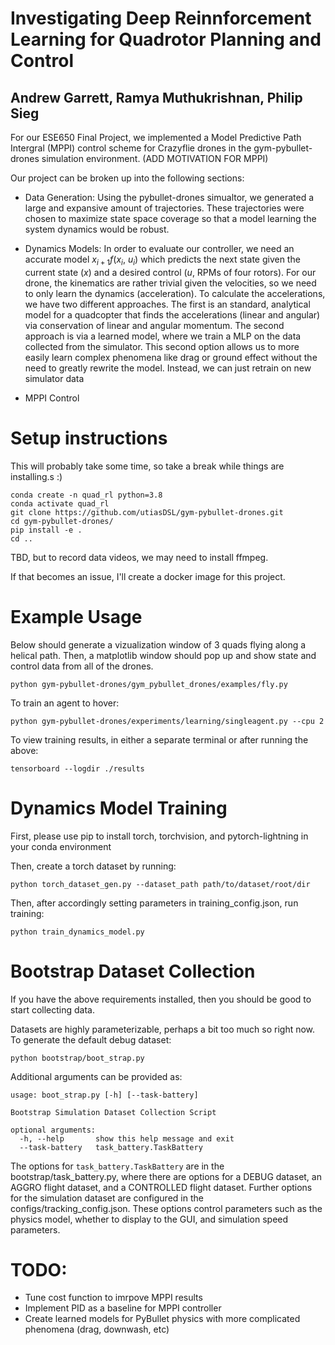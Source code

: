 # Investigating Deep Reinnforcement Learning for Quadrotor Planning and Control

## Andrew Garrett, Ramya Muthukrishnan, Philip Sieg

For our ESE650 Final Project, we implemented a Model Predictive Path Intergral (MPPI) control scheme for Crazyflie drones in the gym-pybullet-drones simulation environment. (ADD MOTIVATION FOR MPPI) 

Our project can be broken up into the following sections:

- Data Generation: Using the pybullet-drones simualtor, we generated a large and expansive amount of trajectories. These trajectories were chosen to maximize state space coverage so that a model learning the system dynamics would be robust. 
- Dynamics Models: In order to evaluate our controller, we need an accurate model $x_{i+1}f(x_i,\ u_i)$ which predicts the next state given the current state ($x$) and a desired control ($u$, RPMs of four rotors). For our drone, the kinematics are rather trivial given the velocities, so we need to only learn the dynamics (acceleration). To calculate the accelerations, we have two different approaches. The first is an standard, analytical model for a quadcopter that finds the accelerations (linear and angular) via conservation of linear and angular momentum. The second approach is via a learned model, where we train a MLP on the data collected from the simulator. This second option allows us to more easily learn complex phenomena like drag or ground effect without the need to greatly rewrite the model. Instead, we can just retrain on new simulator data 
 
- MPPI Control

# Setup instructions

This will probably take some time, so take a break while things are installing.s :)

```
conda create -n quad_rl python=3.8
conda activate quad_rl
git clone https://github.com/utiasDSL/gym-pybullet-drones.git
cd gym-pybullet-drones/
pip install -e .
cd ..
```

TBD, but to record data videos, we may need to install ffmpeg.

If that becomes an issue, I'll create a docker image for this project.

# Example Usage

Below should generate a vizualization window of 3 quads flying along a helical path.  Then, a matplotlib window should pop up and show state and control data from all of the drones.

```
python gym-pybullet-drones/gym_pybullet_drones/examples/fly.py
```

To train an agent to hover:

```
python gym-pybullet-drones/experiments/learning/singleagent.py --cpu 2
```

To view training results, in either a separate terminal or after running the above:
```
tensorboard --logdir ./results
```

# Dynamics Model Training

First, please use pip to install torch, torchvision, and pytorch-lightning in your conda environment

Then, create a torch dataset by running:

```
python torch_dataset_gen.py --dataset_path path/to/dataset/root/dir
```

Then, after accordingly setting parameters in training_config.json, run training:

```
python train_dynamics_model.py
```


# Bootstrap Dataset Collection

If you have the above requirements installed, then you should be good to start collecting data.

Datasets are highly parameterizable, perhaps a bit too much so right now.  To generate the default debug dataset:

```
python bootstrap/boot_strap.py
```

Additional arguments can be provided as:

```
usage: boot_strap.py [-h] [--task-battery]        

Bootstrap Simulation Dataset Collection Script    

optional arguments:
  -h, --help       show this help message and exit
  --task-battery   task_battery.TaskBattery 
```
The options for `task_battery.TaskBattery` are in the bootstrap/task_battery.py, where there are options for a DEBUG dataset,
an AGGRO flight dataset, and a CONTROLLED flight dataset.  Further options for the simulation dataset are configured
in the configs/tracking_config.json.  These options control parameters such as the physics model, whether to display to the GUI,
and simulation speed parameters.




# TODO:

- Tune cost function to imrpove MPPI results 
- Implement PID as a baseline for MPPI controller 
- Create learned models for PyBullet physics with more complicated phenomena (drag, downwash, etc) 

